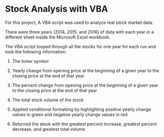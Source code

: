 
# Stock Analysis with VBA 


For this project, A VBA script was used to analyze real stock market data.

There were three years (2014, 2015, and 2016) of data with each year in a different sheet inside the Microsoft Excel workbook.


The VBA script looped through all the stocks for one year for each run and took the following information:

1.  The ticker symbol

2.  Yearly change from opening price at the beginning of a given year to the closing price at the end of that year

3.  The percent change from opening price at the beginning of a given year to the closing price at the end of that year

4.  The total stock volume of the stock

5.  Applied conditional formatting by highlighting positive yearly change values in green and negative yearly change values in red

6.  Returned the stock with the greatest percent increase, greatest percent decrease, and greatest total volume


